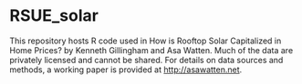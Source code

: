 # RSUE_solar

This repository hosts R code used in How is Rooftop Solar Capitalized in Home Prices? by Kenneth Gillingham and Asa Watten. Much of the data are privately licensed and cannot be shared. For details on data sources and methods, a working paper is provided at http://asawatten.net.
